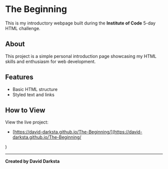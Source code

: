 # The Beginning

This is my introductory webpage built during the **Institute of Code** 5-day HTML challenge.

## About

This project is a simple personal introduction page showcasing my HTML skills and enthusiasm for web development.

## Features

- Basic HTML structure
- Styled text and links

## How to View

View the live project: 
- [https://david-darksta.github.io/The-Beginning/](https://david-darksta.github.io/The-Beginning/



)

---

**Created by David Darksta**   
